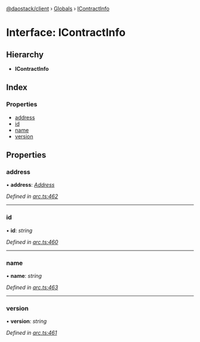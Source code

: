 [@daostack/client](../README.md) › [Globals](../globals.md) › [IContractInfo](icontractinfo.md)

# Interface: IContractInfo

## Hierarchy

* **IContractInfo**

## Index

### Properties

* [address](icontractinfo.md#address)
* [id](icontractinfo.md#id)
* [name](icontractinfo.md#name)
* [version](icontractinfo.md#version)

## Properties

###  address

• **address**: *[Address](../globals.md#address)*

*Defined in [arc.ts:462](https://github.com/daostack/client/blob/e663b6a/src/arc.ts#L462)*

___

###  id

• **id**: *string*

*Defined in [arc.ts:460](https://github.com/daostack/client/blob/e663b6a/src/arc.ts#L460)*

___

###  name

• **name**: *string*

*Defined in [arc.ts:463](https://github.com/daostack/client/blob/e663b6a/src/arc.ts#L463)*

___

###  version

• **version**: *string*

*Defined in [arc.ts:461](https://github.com/daostack/client/blob/e663b6a/src/arc.ts#L461)*
